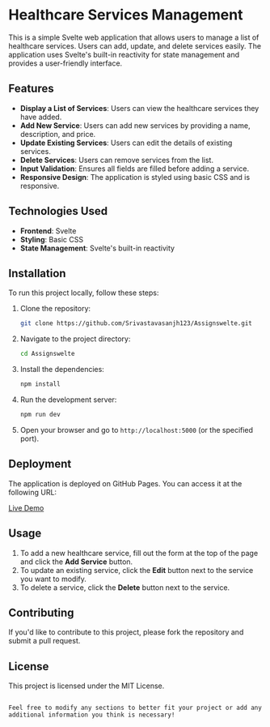 # Healthcare Services Management

This is a simple Svelte web application that allows users to manage a list of healthcare services. Users can add, update, and delete services easily. The application uses Svelte's built-in reactivity for state management and provides a user-friendly interface.

## Features

- **Display a List of Services**: Users can view the healthcare services they have added.
- **Add New Service**: Users can add new services by providing a name, description, and price.
- **Update Existing Services**: Users can edit the details of existing services.
- **Delete Services**: Users can remove services from the list.
- **Input Validation**: Ensures all fields are filled before adding a service.
- **Responsive Design**: The application is styled using basic CSS and is responsive.

## Technologies Used

- **Frontend**: Svelte
- **Styling**: Basic CSS
- **State Management**: Svelte's built-in reactivity

## Installation

To run this project locally, follow these steps:

1. Clone the repository:

   ```bash
   git clone https://github.com/Srivastavasanjh123/Assignswelte.git
   ```

2. Navigate to the project directory:

   ```bash
   cd Assignswelte
   ```

3. Install the dependencies:

   ```bash
   npm install
   ```

4. Run the development server:

   ```bash
   npm run dev
   ```

5. Open your browser and go to `http://localhost:5000` (or the specified port).

## Deployment

The application is deployed on GitHub Pages. You can access it at the following URL:

[Live Demo](https://srivastavasanjh123.github.io/Assignswelte/)

## Usage

1. To add a new healthcare service, fill out the form at the top of the page and click the **Add Service** button.
2. To update an existing service, click the **Edit** button next to the service you want to modify.
3. To delete a service, click the **Delete** button next to the service.

## Contributing

If you'd like to contribute to this project, please fork the repository and submit a pull request.

## License

This project is licensed under the MIT License.

```

Feel free to modify any sections to better fit your project or add any additional information you think is necessary!
